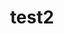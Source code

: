 ---
title: test2
template: contact
media_feature_fields:
  - heading: test1
contact_fields:
  - email_address: test@test.com
---